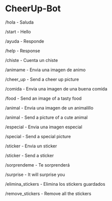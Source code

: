 # CheerUp-Bot

/hola - Saluda

/start - Hello

/ayuda - Responde

/help - Response

/chiste - Cuenta un chiste

/animame - Envia una imagen de animo

/cheer_up - Send a cheer up picture

/comida - Envia una imagen de una buena comida

/food - Send an image of a tasty food

/animal - Envia una imagen de un animalillo

/animal - Send a picture of a cute animal

/especial - Envia una imagen especial

/special - Send a special picture

/sticker - Envia un sticker

/sticker - Send a sticker

/sorprendeme - Te sorprenderá

/surprise - It will surprise you

/elimina_stickers - Elimina los stickers guardados

/remove_stickers - Remove all the stickers


